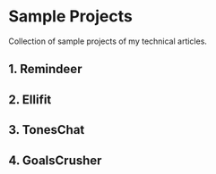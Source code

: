 # Sample Projects

Collection of sample projects of my technical articles.

## 1. Remindeer

## 2. Ellifit

## 3. TonesChat

## 4. GoalsCrusher
